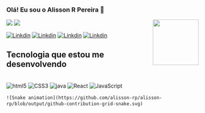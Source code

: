 ### Olá! Eu sou o Alisson R Pereira 🖖

<div>
    <a hret="https://github.com/alisson-rp">
    <img height="180em" src="https://github-readme-stats.vercel.app/api?username=alisson-rp&show_icons=true&theme=dracula" />
    <img height="180em" src="https://github-readme-stats.vercel.app/api/top-langs/?username=alisson-rp&layout=compact&theme=dracula" />
    <img align="right" width="120" height="120" src="https://giphy.com/embed/d2Z0zWe67TDcbCzC">
</div>
    
[![Linkdin](https://img.shields.io/badge/LinkedIn-0077B5?style=for-the-badge&logo=linkedin&logoColor=white)](https://www.linkedin.com/in/alisson-pereira-5a4827212/)
[![Linkdin](https://img.shields.io/badge/Instagram-E4405F?style=for-the-badge&logo=instagram&logoColor=white)](https://www.instagram.com/alisson.r.pereira/)
[![Linkdin](https://img.shields.io/badge/WhatsApp-25D366?style=for-the-badge&logo=whatsapp&logoColor=white)](https://api.whatsapp.com/send?phone=5548991796365)
[![Linkdin](https://img.shields.io/badge/Gmail-D14836?style=for-the-badge&logo=gmail&logoColor=white)](https://mail.google.com/mail/u/contato.alissonrpereira@gmail.com)

## Tecnologia que estou me desenvolvendo  

<div style="display: inline_block"><br/>
    <img align="center" alt="html5" src="https://img.shields.io/badge/HTML5-E34F26?style=for-the-badge&logo=html5&logoColor=white" />
    <img align="center" alt="CSS3" src="https://img.shields.io/badge/CSS3-1572B6?style=for-the-badge&logo=css3&logoColor=white" />
    <img align="center" alt="java" src="https://img.shields.io/badge/Java-ED8B00?style=for-the-badge&logo=java&logoColor=whitee" />
    <img align="center" alt="React" src="https://img.shields.io/badge/React-20232A?style=for-the-badge&logo=react&logoColor=61DAFBe" />
    <img align="center" alt="JavaScript" src="https://img.shields.io/badge/JavaScript-F7DF1E?style=for-the-badge&logo=javascript&logoColor=black" />

    ![Snake animation](https://github.com/alisson-rp/alisson-rp/blob/output/github-contribution-grid-snake.svg)   
    
</div>
